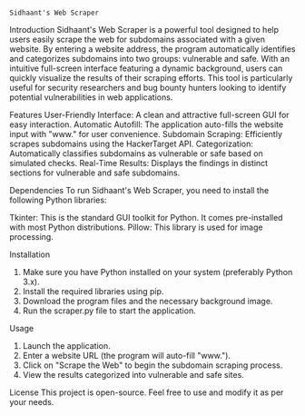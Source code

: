                                                                                             Sidhaant's Web Scraper

Introduction
Sidhaant's Web Scraper is a powerful tool designed to help users easily scrape the web for subdomains associated with a given website. By entering a website address, the program automatically identifies and categorizes subdomains into two groups: vulnerable and safe. With an intuitive full-screen interface featuring a dynamic background, users can quickly visualize the results of their scraping efforts. This tool is particularly useful for security researchers and bug bounty hunters looking to identify potential vulnerabilities in web applications.

Features
User-Friendly Interface: A clean and attractive full-screen GUI for easy interaction.
Automatic Autofill: The application auto-fills the website input with "www." for user convenience.
Subdomain Scraping: Efficiently scrapes subdomains using the HackerTarget API.
Categorization: Automatically classifies subdomains as vulnerable or safe based on simulated checks.
Real-Time Results: Displays the findings in distinct sections for vulnerable and safe subdomains.

Dependencies
To run Sidhaant's Web Scraper, you need to install the following Python libraries:

Tkinter: This is the standard GUI toolkit for Python. It comes pre-installed with most Python distributions.
Pillow: This library is used for image processing.

Installation
1) Make sure you have Python installed on your system (preferably Python 3.x).
2) Install the required libraries using pip.
3) Download the program files and the necessary background image.
4) Run the scraper.py file to start the application.

Usage
1) Launch the application.
2) Enter a website URL (the program will auto-fill "www.").
3) Click on "Scrape the Web" to begin the subdomain scraping process.
4) View the results categorized into vulnerable and safe sites.

License
This project is open-source. Feel free to use and modify it as per your needs.
